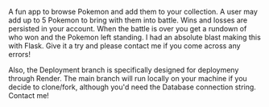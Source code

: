 A fun app to browse Pokemon and add them to your collection. A user may add up to 5 Pokemon to bring with them into battle. Wins and losses are persisted in your account. When the battle is over you get a rundown of who won and the Pokemon left standing. I had an absolute blast making this with Flask. Give it a try and please contact me if you come across any errors!

Also, the Deployment branch is specifically designed for deploymeny through Render. The main branch will run locally on your machine if you decide to clone/fork, although you'd need the Database connection string. Contact me!
